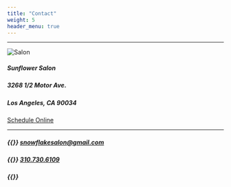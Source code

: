 ```yaml
---
title: "Contact"
weight: 5
header_menu: true
---
```


---

![Salon](images/salon2.webp)

##### Sunflower Salon
##### 3268 1/2 Motor Ave.
##### Los Angeles, CA 90034

[Schedule Online](https://www.schedulicity.com/scheduling/HCCAJZ)

---

##### {{<icon class="fa fa-envelope">}}&nbsp;[snowflakesalon@gmail.com](mailto:snowflakesalon@gmail.com)
##### {{<icon class="fa fa-phone">}}&nbsp;[310.730.6109](tel:+13107306109)
##### {{<icon class="fa-brands fa-instagram">}}

